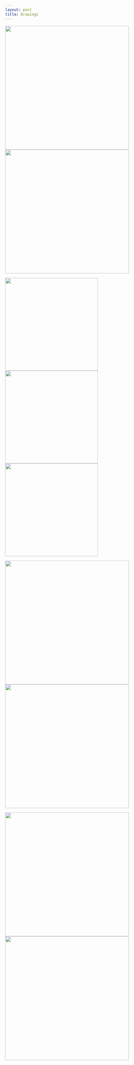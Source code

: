 ```yaml
---
layout: post
title: Drawings
---
```


<img src="https://flyinggiraffe.github.io/images/draw_falling.PNG" height="400">  <img src="https://flyinggiraffe.github.io/images/draw_summer.PNG" height="400">

<img src="https://flyinggiraffe.github.io/images/draw_gray.PNG" height="300">  <img src="https://flyinggiraffe.github.io/images/draw_october.PNG" height="300">  <img src="https://flyinggiraffe.github.io/images/draw_winter.PNG" height="300">

<img src="https://flyinggiraffe.github.io/images/photo_boston.jpg" height="400">  <img src="https://flyinggiraffe.github.io/images/draw_boston.png" height="400">

<img src="https://flyinggiraffe.github.io/images/photo_sweden.jpg" height="400">  <img src="https://flyinggiraffe.github.io/images/draw_sweden.PNG" height="400">
